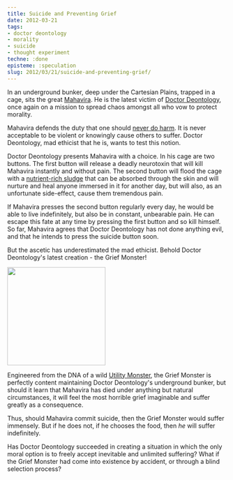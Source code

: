 ```yaml
---
title: Suicide and Preventing Grief
date: 2012-03-21
tags:
- doctor deontology
- morality
- suicide
- thought experiment
techne: :done
episteme: :speculation
slug: 2012/03/21/suicide-and-preventing-grief/
---
```


In an underground bunker, deep under the Cartesian Plains, trapped in a cage, sits the great [Mahavira](https://en.wikipedia.org/wiki/Mahavira). He is the latest victim of [Doctor Deontology](http://blog.muflax.com/tag/doctor-deontology/), once again on a mission to spread chaos amongst all who vow to protect morality.

Mahavira defends the duty that one should [never do harm](https://en.wikipedia.org/wiki/Ahimsa). It is never acceptable to be violent or knowingly cause others to suffer. Doctor Deontology, mad ethicist that he is, wants to test this notion.

Doctor Deontology presents Mahavira with a choice. In his cage are two buttons. The first button will release a deadly neurotoxin that will kill Mahavira instantly and without pain. The second button will flood the cage with a [nutrient-rich sludge](http://www.penny-arcade.com/comic/2010/1/25/) that can be absorbed through the skin and will nurture and heal anyone immersed in it for another day, but will also, as an unfortunate side-effect, cause them tremendous pain. 

If Mahavira presses the second button regularly every day, he would be able to live indefinitely, but also be in constant, unbearable pain. He can escape this fate at any time by pressing the first button and so kill himself. So far, Mahavira agrees that Doctor Deontology has not done anything evil, and that he intends to press the suicide button soon.

But the ascetic has underestimated the mad ethicist. Behold Doctor Deontology's latest creation - the Grief Monster!

<a href="http://blog.muflax.com/wp-content/uploads/2012/03/grief.jpg"><img src="http://blog.muflax.com/wp-content/uploads/2012/03/grief.jpg" alt="" title="grief" width="225" height="225" class="aligncenter size-full wp-image-923" /></a>

Engineered from the DNA of a wild [Utility Monster](https://en.wikipedia.org/wiki/Utility_monster), the Grief Monster is perfectly content maintaining Doctor Deontology's underground bunker, but should it learn that Mahavira has died under anything but natural circumstances, it will feel the most horrible grief imaginable and suffer greatly as a consequence.

Thus, should Mahavira commit suicide, then the Grief Monster would suffer immensely. But if he does not, if he chooses the food, then *he* will suffer indefinitely.

Has Doctor Deontology succeeded in creating a situation in which the only moral option is to freely accept inevitable and unlimited suffering? What if the Grief Monster had come into existence by accident, or through a blind selection process?